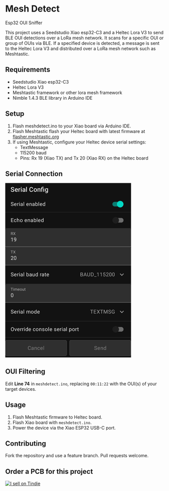 # Mesh Detect
Esp32 OUI Sniffer

This project uses a Seedstudio Xiao esp32-C3 and a Heltec Lora V3 
to send BLE OUI detections over a LoRa mesh network. 
It scans for a specific OUI or group of OUIs via BLE. 
If a specified device is detected, a message is sent to the Heltec Lora V3 
and distributed over a LoRa mesh network such as Meshtastic.

## Requirements
- Seedstudio Xiao esp32-C3
- Heltec Lora V3
- Meshtastic framework or other lora mesh framework
- Nimble 1.4.3 BLE library in Arduino IDE

## Setup
1. Flash meshdetect.ino to your Xiao board via Arduino IDE.
2. Flash Meshtastic flash your Heltec board with latest firmware at [flasher.meshtastic.org](https://flasher.meshtastic.org)
3. If using Meshtastic, configure your Heltec device serial settings:
   - TextMessage
   - 115200 baud
   - Pins: Rx 19 (Xiao TX) and Tx 20 (Xiao RX) on the Heltec board

## Serial Connection
<img src="https://raw.githubusercontent.com/colonelpanichacks/esp32-oui-sniffer/Xiao-esp32-c3-serial/serial.jpg" alt="Serial Connection" width="400">

## OUI Filtering
Edit **Line 74** in `meshdetect.ino`, replacing `00:11:22` with the OUI(s) of your target devices.

## Usage
1. Flash Meshtastic firmware to Heltec board.
2. Flash Xiao board with `meshdetect.ino`.
3. Power the device via the Xiao ESP32 USB-C port.

## Contributing
Fork the repository and use a feature branch. Pull requests welcome.

## Order a PCB for this project
<a href="https://www.tindie.com/stores/colonel_panic/?ref=offsite_badges&utm_source=sellers_colonel_panic&utm_medium=badges&utm_campaign=badge_large">
    <img src="https://d2ss6ovg47m0r5.cloudfront.net/badges/tindie-larges.png" alt="I sell on Tindie" width="200" height="104">
</a>
